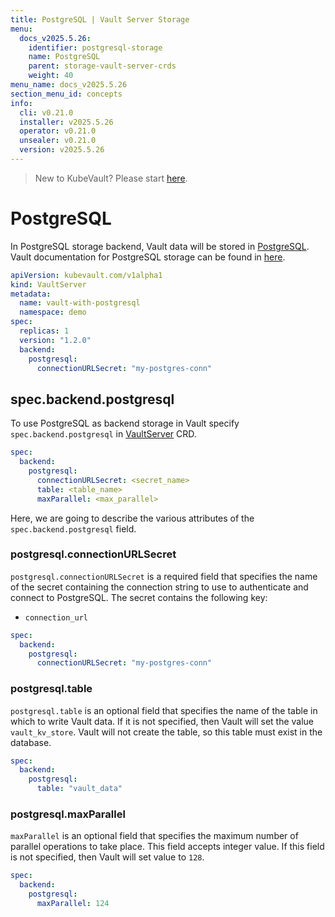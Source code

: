 ```yaml
---
title: PostgreSQL | Vault Server Storage
menu:
  docs_v2025.5.26:
    identifier: postgresql-storage
    name: PostgreSQL
    parent: storage-vault-server-crds
    weight: 40
menu_name: docs_v2025.5.26
section_menu_id: concepts
info:
  cli: v0.21.0
  installer: v2025.5.26
  operator: v0.21.0
  unsealer: v0.21.0
  version: v2025.5.26
---
```


> New to KubeVault? Please start [here](/docs/v2025.5.26/concepts/README).

# PostgreSQL

In PostgreSQL storage backend, Vault data will be stored in [PostgreSQL](https://www.postgresql.org/). Vault documentation for PostgreSQL storage can be found in [here](https://www.vaultproject.io/docs/configuration/storage/postgresql.html).

```yaml
apiVersion: kubevault.com/v1alpha1
kind: VaultServer
metadata:
  name: vault-with-postgresql
  namespace: demo
spec:
  replicas: 1
  version: "1.2.0"
  backend:
    postgresql:
      connectionURLSecret: "my-postgres-conn"
```

## spec.backend.postgresql

To use PostgreSQL as backend storage in Vault specify `spec.backend.postgresql` in [VaultServer](/docs/v2025.5.26/concepts/vault-server-crds/vaultserver) CRD.

```yaml
spec:
  backend:
    postgresql:
      connectionURLSecret: <secret_name>
      table: <table_name>
      maxParallel: <max_parallel>
```

Here, we are going to describe the various attributes of the `spec.backend.postgresql` field.

### postgresql.connectionURLSecret

`postgresql.connectionURLSecret` is a required field that specifies the name of the secret containing the connection string to use to authenticate and connect to PostgreSQL. The secret contains the following key:

- `connection_url`

```yaml
spec:
  backend:
    postgresql:
      connectionURLSecret: "my-postgres-conn"
```

### postgresql.table

`postgresql.table` is an optional field that specifies the name of the table in which to write Vault data. If it is not specified, then Vault will set the value `vault_kv_store`. Vault will not create the table, so this table must exist in the database.

```yaml
spec:
  backend:
    postgresql:
      table: "vault_data"
```

### postgresql.maxParallel

`maxParallel` is an optional field that specifies the maximum number of parallel operations to take place. This field accepts integer value. If this field is not specified, then Vault will set value to `128`.

```yaml
spec:
  backend:
    postgresql:
      maxParallel: 124
```
